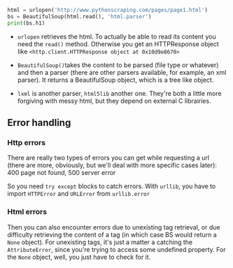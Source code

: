 ```python
html = urlopen('http://www.pythonscraping.com/pages/page1.html')
bs = BeautifulSoup(html.read(), 'html.parser')
print(bs.h1)
```

- `urlopen` retrieves the html. To actually be able to read its content you need the `read()` method. Otherwise you get an HTTPResponse object like `<http.client.HTTPResponse object at 0x10d9e8670>`

- `BeautifulSoup()`takes the content to be parsed (file type or whatever) and then a parser (there are other parsers available, for example, an xml parser). It returns a BeautifulSoup object, which is a tree like object. 

- `lxml` is another parser, `html5lib` another one. They're both a little more forgiving with messy html, but they depend on external C librairies.

## Error handling

### Http errors
There are really two types of errors you can get while requesting a url (there are more, obviously, but we'll deal with more specific cases later): 400 page not found, 500 server error

So you need `try except` blocks to catch errors. With `urllib`, you have to import `HTTPError` and `URLError` from `urllib.error`

### Html errors
Then you can also encounter errors due to unexisting tag retrieval, or due difficulty retrieving the content of a tag (in which case BS would return a `None` object).
For unexisting tags, it's just a matter a catching the `AttributeError`, since you're trying to access some undefined property. 
For the `None` object, well, you just have to check for it. 

